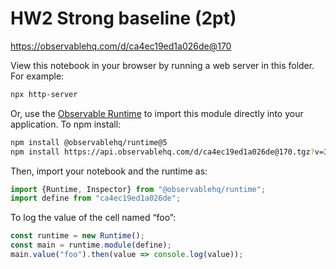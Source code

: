 # HW2 Strong baseline (2pt)

https://observablehq.com/d/ca4ec19ed1a026de@170

View this notebook in your browser by running a web server in this folder. For
example:

~~~sh
npx http-server
~~~

Or, use the [Observable Runtime](https://github.com/observablehq/runtime) to
import this module directly into your application. To npm install:

~~~sh
npm install @observablehq/runtime@5
npm install https://api.observablehq.com/d/ca4ec19ed1a026de@170.tgz?v=3
~~~

Then, import your notebook and the runtime as:

~~~js
import {Runtime, Inspector} from "@observablehq/runtime";
import define from "ca4ec19ed1a026de";
~~~

To log the value of the cell named “foo”:

~~~js
const runtime = new Runtime();
const main = runtime.module(define);
main.value("foo").then(value => console.log(value));
~~~
